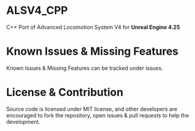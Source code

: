 # ALSV4_CPP
C++ Port of Advanced Locomotion System V4 for **Unreal Engine 4.25**

# Known Issues & Missing Features
Known Issues & Missing Features can be tracked under issues.

# License & Contribution
Source code is licensed under MIT license, and other developers are encouraged to fork the repository, open issues & pull requests to help the development.
